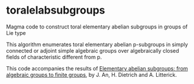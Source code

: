 # toralelabsubgroups
Magma code to construct toral elementary abelian subgroups in groups of Lie type

This algorithm enumerates toral elementary abelian p-subgroups in simply connected or adjoint
simple algebraic groups over algebraically closed fields of characteristic different from p.

This code accompanies the results of [Elementary abelian subgroups: from algebraic groups to finite groups](https://arxiv.org/abs/2303.02364), by J. An, H. Dietrich and A. Litterick.

